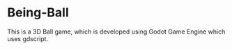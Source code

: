 # Being-Ball
This is a 3D Ball game, which is developed using Godot Game Engine which uses gdscript.

